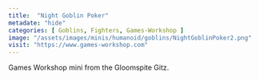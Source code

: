 ```yaml
---
title:  "Night Goblin Poker"
metadate: "hide"
categories: [ Goblins, Fighters, Games-Workshop ]
image: "/assets/images/minis/humanoid/goblins/NightGoblinPoker2.png"
visit: "https://www.games-workshop.com"
---
```

Games Workshop mini from the Gloomspite Gitz.